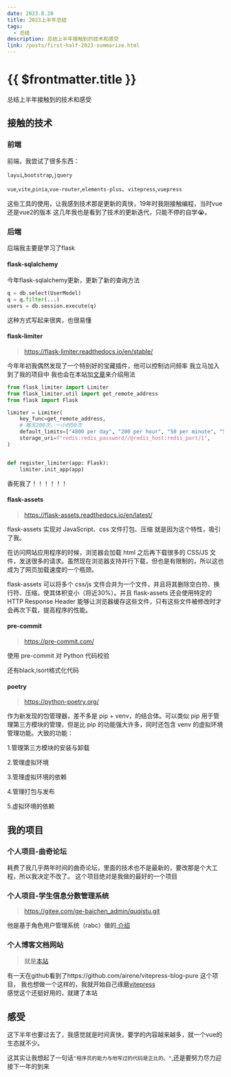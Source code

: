 ```yaml
---
date: 2023.8.20
title: 2023上半年总结
tags:
  - 总结
description: 总结上半年接触到的技术和感受
link: /posts/first-half-2023-summarize.html
---
```


# {{ $frontmatter.title }}

总结上半年接触到的技术和感受

## 接触的技术

### 前端

前端，我尝试了很多东西：

``layui``,``bootstrap``,``jquery``

``vue``,``vite``,``pinia``,``vue-router``,``elements-plus``、``vitepress``,``vuepress``

这些工具的使用，让我感到技术那是更新的真快，19年时我刚接触编程，当时vue还是vue2的版本
这几年我也是看到了技术的更新迭代，只能不停的自学:sob:。

### 后端

后端我主要是学习了flask

#### flask-sqlalchemy

今年flask-sqlalchemy更新，更新了新的查询方法

```python
q = db.select(UserModel)
q = q.filter(...)
users = db.session.execute(q)
```

这种方式写起来很爽，也很易懂

#### flask-limiter
<blockquote>
<p>
<a href="https://flask-limiter.readthedocs.io/en/stable/">https://flask-limiter.readthedocs.io/en/stable/</a>
</p>
</blockquote> 
今年年初我偶然发现了一个特别好的宝藏插件，他可以控制访问频率
我立马加入到了我的项目中
我也会在本站加<a href="/flask/flask-limiter.html">文章</a>来介绍用法

```python
from flask_limiter import Limiter
from flask_limiter.util import get_remote_address
from flask import Flask

limiter = Limiter(
    key_func=get_remote_address,
    # 每天200次，一小时50次
    default_limits=["4800 per day", "200 per hour", "50 per minute", "5 per second"],
    storage_uri=f"redis:redis_password//@redis_host:redis_port/1",
)


def register_limiter(app: Flask):
    limiter.init_app(app)
```

香死我了！！！！！！

#### flask-assets

<blockquote>
<p>
<a href="https://flask-assets.readthedocs.io/en/latest/">https://flask-assets.readthedocs.io/en/latest/</a>
</p>
</blockquote> 

flask-assets 实现对 JavaScript、css 文件打包、压缩
就是因为这个特性，吸引了我。

在访问网站应用程序的时候，浏览器会加载 html 之后再下载很多的 CSS/JS 文件，发送很多的请求。虽然现在浏览器支持并行下载，但也是有限制的，所以这也成为了网页加载速度的一个瓶颈。

flask-assets 可以将多个 css/js 文件合并为一个文件，并且将其删除空白符、换行符、压缩，使其体积变小（将近30%）。并且 flask-assets
还会使用特定的 HTTP Response Header 能够让浏览器缓存这些文件，只有这些文件被修改时才会再次下载，提高程序的性能。

#### pre-commit

<blockquote>
<p>
<a href="https://pre-commit.com/">https://pre-commit.com/</a>
</p>
</blockquote> 

使用 pre-commit 对 Python 代码校验

还有black,isort格式化代码

#### poetry

<blockquote>
<p>
<a href="https://python-poetry.org/">https://python-poetry.org/</a>
</p>
</blockquote>  
作为新发现的包管理器，差不多是 pip + venv，的结合体。可以类似 pip 用于管理第三方模块的管理，但是比 pip 的功能强大许多，同时还包含 venv 的虚拟环境管理功能。大致的功能：

1.管理第三方模块的安装与卸载

2.管理虚拟环境

3.管理虚拟环境的依赖

4.管理打包与发布

5.虚拟环境的依赖

## 我的项目

### 个人项目-曲奇论坛

耗费了我几乎两年时间的曲奇论坛，里面的技术也不是最新的，要改那是个大工程，所以我决定不改了。
这个项目绝对是我做的最好的一个项目

### 个人项目-学生信息分数管理系统

<blockquote>
<p>
<a href="https://gitee.com/ge-baichen_admin/quqistu.git">https://gitee.com/ge-baichen_admin/quqistu.git</a>
</p>
</blockquote> 
他是基于角色用户管理系统（rabc）做的,<a href="https://gitee.com/ge-baichen_admin/quqistu/blob/master/readme.md">介绍</a>

### 个人博客文档网站

<blockquote>
<p>
就是<a href="/">本站</a>
</p>
</blockquote> 

有一天在github看到了https://github.com/airene/vitepress-blog-pure 这个项目，
我也想做一个这样的，我就开始自己琢磨<a href="https://vitepress.dev/">vitepress</a>  
感觉这个还挺好用的，就建了本站

## 感受

这下半年也要过去了，我感觉就是时间真快，要学的内容越来越多，就一个vue的生态就不少。

这其实让我想起了一句话``"程序员的能力与他写过的代码是正比的。"``,还是要努力尽力迎接下一年的到来